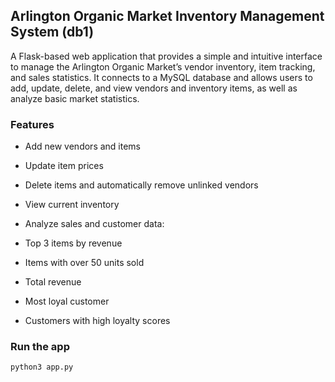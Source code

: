 ## Arlington Organic Market Inventory Management System (db1)
A Flask-based web application that provides a simple and intuitive interface to manage the Arlington Organic Market’s vendor inventory, item tracking, and sales statistics. It connects to a MySQL database and allows users to add, update, delete, and view vendors and inventory items, as well as analyze basic market statistics.

### Features
- Add new vendors and items

- Update item prices

- Delete items and automatically remove unlinked vendors

- View current inventory

- Analyze sales and customer data:

- Top 3 items by revenue

- Items with over 50 units sold

- Total revenue

- Most loyal customer

- Customers with high loyalty scores

### Run the app
`python3 app.py`
